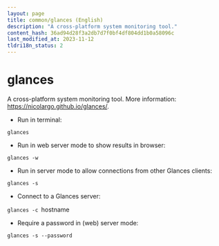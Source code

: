 ```yaml
---
layout: page
title: common/glances (English)
description: "A cross-platform system monitoring tool."
content_hash: 36ad94d28f3a2db7d7f0bf4df804dd1b0a58096c
last_modified_at: 2023-11-12
tldri18n_status: 2
---
```

# glances

A cross-platform system monitoring tool.
More information: <https://nicolargo.github.io/glances/>.

- Run in terminal:

`glances`

- Run in web server mode to show results in browser:

`glances -w`

- Run in server mode to allow connections from other Glances clients:

`glances -s`

- Connect to a Glances server:

`glances -c `<span class="tldr-var badge badge-pill bg-dark-lm bg-white-dm text-white-lm text-dark-dm font-weight-bold">hostname</span>

- Require a password in (web) server mode:

`glances -s --password`
